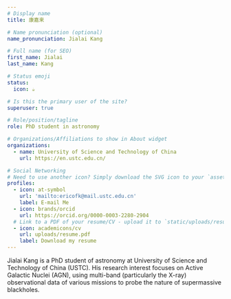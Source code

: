 ```yaml
---
# Display name
title: 康嘉来

# Name pronunciation (optional)
name_pronunciation: Jialai Kang

# Full name (for SEO)
first_name: Jialai 
last_name: Kang

# Status emoji
status:
  icon: ☕️

# Is this the primary user of the site?
superuser: true

# Role/position/tagline
role: PhD student in astronomy 

# Organizations/Affiliations to show in About widget
organizations:
  - name: University of Science and Technology of China
    url: https://en.ustc.edu.cn/

# Social Networking
# Need to use another icon? Simply download the SVG icon to your `assets/media/icons/` folder.
profiles:
  - icon: at-symbol
    url: 'mailto:ericofk@mail.ustc.edu.cn'
    label: E-mail Me
  - icon: brands/orcid
    url: https://orcid.org/0000-0003-2280-2904
  # Link to a PDF of your resume/CV - upload it to `static/uploads/resume.pdf`
  - icon: academicons/cv
    url: uploads/resume.pdf
    label: Download my resume
---
```


Jialai Kang is a PhD student of astronomy at University of Science and Technology of China (USTC). His research interest focuses on
Active Galactic Nuclei (AGN), using multi-band (particularly the X-ray) observational data of various missions to probe the nature of supermassive blackholes. 


